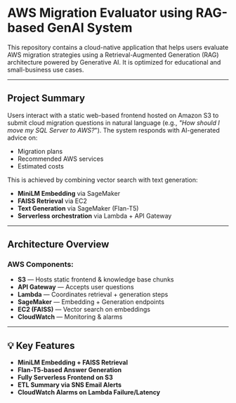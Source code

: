 # AWS Migration Evaluator using RAG-based GenAI System

This repository contains a cloud-native application that helps users evaluate AWS migration strategies using a Retrieval-Augmented Generation (RAG) architecture powered by Generative AI. It is optimized for educational and small-business use cases.

---

## Project Summary

Users interact with a static web-based frontend hosted on Amazon S3 to submit cloud migration questions in natural language (e.g., _"How should I move my SQL Server to AWS?_"). The system responds with AI-generated advice on:

- Migration plans
- Recommended AWS services
- Estimated costs

This is achieved by combining vector search with text generation:

- **MiniLM Embedding** via SageMaker
- **FAISS Retrieval** via EC2
- **Text Generation** via SageMaker (Flan-T5)
- **Serverless orchestration** via Lambda + API Gateway

---

## Architecture Overview

### AWS Components:
- **S3** — Hosts static frontend & knowledge base chunks
- **API Gateway** — Accepts user questions
- **Lambda** — Coordinates retrieval + generation steps
- **SageMaker** — Embedding + Generation endpoints
- **EC2 (FAISS)** — Vector search on embeddings
- **CloudWatch** — Monitoring & alarms

---

## 💡 Key Features

-  **MiniLM Embedding + FAISS Retrieval**
-  **Flan-T5-based Answer Generation**
-  **Fully Serverless Frontend on S3**
-  **ETL Summary via SNS Email Alerts**
-  **CloudWatch Alarms on Lambda Failure/Latency**
